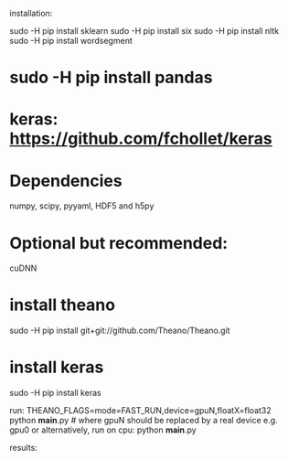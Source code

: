installation:

sudo -H pip install sklearn
sudo -H pip install six
sudo -H pip install nltk
sudo -H pip install wordsegment
# sudo -H pip install pandas

# keras: https://github.com/fchollet/keras
# Dependencies
numpy, scipy, pyyaml, HDF5 and h5py
# Optional but recommended: 
cuDNN
# install theano
sudo -H pip install git+git://github.com/Theano/Theano.git
# install keras
sudo -H pip install keras
    


run:
THEANO_FLAGS=mode=FAST_RUN,device=gpuN,floatX=float32  python __main__.py  # where gpuN should be replaced by a real device e.g. gpu0
or alternatively, run on cpu:
python __main__.py

results:

